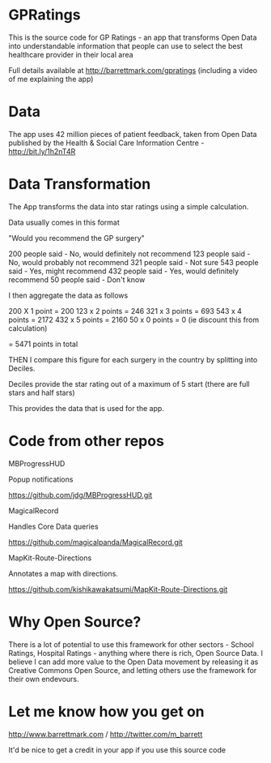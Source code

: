 GPRatings
=========

This is the source code for GP Ratings - an app that transforms Open Data into understandable information that people can use to select the best healthcare provider in their local area

Full details available at http://barrettmark.com/gpratings (including a video of me explaining the app)

Data
=========

The app uses 42 million pieces of patient feedback, taken from Open Data published by the Health & Social Care Information Centre - http://bit.ly/1h2nT4R

Data Transformation
=========
The App transforms the data into star ratings using a simple calculation. 

Data usually comes in this format

"Would you recommend the GP surgery"

200 people said - No, would definitely not recommend
123 people said - No, would probably not recommend
321 people said - Not sure
543 people said - Yes, might recommend
432 people said - Yes, would definitely recommend
50 people said - Don't know

I then aggregate the data as follows

200 X 1 point = 200
123 x 2 points = 246
321 x 3 points = 693
543 x 4 points = 2172
432 x 5 points = 2160
50 x 0 points = 0 (ie discount this from calculation)

= 5471 points in total

THEN I compare this figure for each surgery in the country by splitting into Deciles. 

Deciles provide the star rating out of a maximum of 5 start (there are full stars and half stars)

This provides the data that is used for the app.

Code from other repos
=========

MBProgressHUD 

Popup notifications

https://github.com/jdg/MBProgressHUD.git

MagicalRecord

Handles Core Data queries

https://github.com/magicalpanda/MagicalRecord.git
	
MapKit-Route-Directions

Annotates a map with directions.

https://github.com/kishikawakatsumi/MapKit-Route-Directions.git

Why Open Source?
=========
There is a lot of potential to use this framework for other sectors - School Ratings, Hospital Ratings - anything where there is rich, Open Source Data. I believe I can add more value to the Open Data movement by releasing it as Creative Commons Open Source, and letting others use the framework for their own endevours. 

Let me know how you get on
=========
http://www.barrettmark.com / http://twitter.com/m_barrett

It'd be nice to get a credit in your app if you use this source code 


